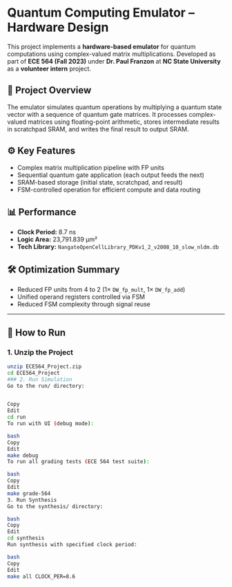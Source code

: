 # Quantum Computing Emulator – Hardware Design

This project implements a **hardware-based emulator** for quantum computations using complex-valued matrix multiplications. Developed as part of **ECE 564 (Fall 2023)** under **Dr. Paul Franzon** at **NC State University** as a **volunteer intern** project.

## 🧠 Project Overview

The emulator simulates quantum operations by multiplying a quantum state vector with a sequence of quantum gate matrices. It processes complex-valued matrices using floating-point arithmetic, stores intermediate results in scratchpad SRAM, and writes the final result to output SRAM.

## ⚙️ Key Features

- Complex matrix multiplication pipeline with FP units
- Sequential quantum gate application (each output feeds the next)
- SRAM-based storage (initial state, scratchpad, and result)
- FSM-controlled operation for efficient compute and data routing

## 📊 Performance

- **Clock Period:** 8.7 ns  
- **Logic Area:** 23,791.839 µm²  
- **Tech Library:** `NangateOpenCellLibrary_PDKv1_2_v2008_10_slow_nldm.db`

## 🛠️ Optimization Summary

- Reduced FP units from 4 to 2 (1× `DW_fp_mult`, 1× `DW_fp_add`)
- Unified operand registers controlled via FSM
- Reduced FSM complexity through signal reuse

---

## 🚀 How to Run

### 1. Unzip the Project

```bash
unzip ECE564_Project.zip
cd ECE564_Project
### 2. Run Simulation
Go to the run/ directory:


Copy
Edit
cd run
To run with UI (debug mode):

bash
Copy
Edit
make debug
To run all grading tests (ECE 564 test suite):

bash
Copy
Edit
make grade-564
3. Run Synthesis
Go to the synthesis/ directory:

bash
Copy
Edit
cd synthesis
Run synthesis with specified clock period:

bash
Copy
Edit
make all CLOCK_PER=8.6

